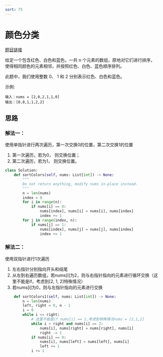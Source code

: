 ```yaml
---
sort: 75
---
```

#  颜色分类


[题目链接](https://leetcode-cn.com/problems/sort-colors/)

给定一个包含红色、白色和蓝色，一共 n 个元素的数组，原地对它们进行排序，使得相同颜色的元素相邻，并按照红色、白色、蓝色顺序排列。

此题中，我们使用整数 0、 1 和 2 分别表示红色、白色和蓝色。


示例:
```
输入：nums = [2,0,2,1,1,0]
输出：[0,0,1,1,2,2]
```

## 思路

### 解法一：
使用单指针进行两次遍历，第一次交换0的位置，第二次交换1的位置
1. 第一次遍历，若为0， 则交换位置；
2. 第二次遍历，若为1， 则交换位置。
   
   
```python
class Solution:
    def sortColors(self, nums: List[int]) -> None:
        """
        Do not return anything, modify nums in-place instead.
        """
        n = len(nums)
        index = 0
        for i in range(n):
            if nums[i] == 0:
                nums[index], nums[i] = nums[i], nums[index]
                index += 1
        for j in range(index, n):
            if nums[j] == 1:
                nums[index], nums[j] = nums[j], nums[index]
                index += 1
```

### 解法二：
使用双指针进行1次遍历
1. 左右指针分别指向开头和结尾
2. 从左到右遍历数组，若nums[i]为2，则与右指针指向的元素进行循环交换（这里不能是if，考虑到[2, 1, 2]特殊情况）
3. 若nums[i]为0，则与左指针指向的元素进行交换


```python
    def sortColors1(self, nums: List[int]) -> None:
        n = len(nums)
        left, right = 0, n - 1
        i = 0
        while i <= right:
            # 这里不能是if nums[i] == 2,考虑到特殊情况nums = [2,1,2]
            while i < right and nums[i] == 2:
                nums[i], nums[right] = nums[right], nums[i]
                right -= 1
            if nums[i] == 0:
                nums[i], nums[left] = nums[left], nums[i]
                left += 1
            i += 1

```